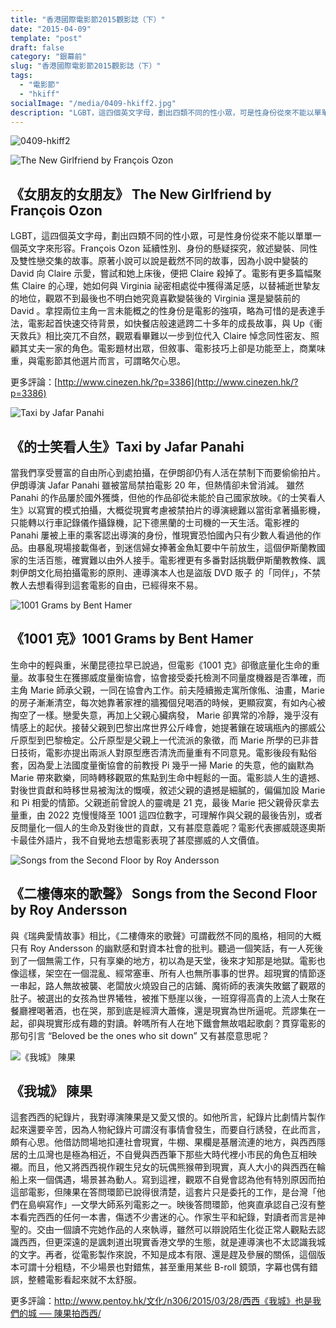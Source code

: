 ```yaml
---
title: "香港國際電影節2015觀影誌（下）"
date: "2015-04-09"
template: "post"
draft: false
category: "銀幕前"
slug: "香港國際電影節2015觀影誌（下）"
tags:
  - "電影節"
  - "hkiff"
socialImage: "/media/0409-hkiff2.jpg"
description: "LGBT，這四個英文字母，劃出四類不同的性小眾，可是性身份從來不能以單單一個英文字來形容。François Ozon 延續性別、身份的懸疑探究，敘述變裝、同性及雙性戀交集的故事。原著小說可以說是截然不同的故事，因為小說中變裝的 David 向 Claire 示愛，嘗試和她上床後，便把 Claire 殺掉了。電影有更多篇幅聚焦 Claire 的心理，她如何與 Virginia 祕密相處從中獲得滿足感，以替補逝世摯友的地位，觀眾不到最後也不明白她究竟喜歡變裝後的 Virginia 還是變裝前的 David 。"
---
```


![0409-hkiff2](media/0409-hkiff2.jpg)

![The New Girlfriend by François Ozon](media/une_nouvelle_amie_photo_3-1.jpg)

## **《女朋友的女朋友》 The New Girlfriend by François Ozon**

LGBT，這四個英文字母，劃出四類不同的性小眾，可是性身份從來不能以單單一個英文字來形容。François Ozon 延續性別、身份的懸疑探究，敘述變裝、同性及雙性戀交集的故事。原著小說可以說是截然不同的故事，因為小說中變裝的 David 向 Claire 示愛，嘗試和她上床後，便把 Claire 殺掉了。電影有更多篇幅聚焦 Claire 的心理，她如何與 Virginia 祕密相處從中獲得滿足感，以替補逝世摯友的地位，觀眾不到最後也不明白她究竟喜歡變裝後的 Virginia 還是變裝前的 David 。拿捏兩位主角一言未能概之的性身份是電影的強項，略為可惜的是表達手法，電影起首快速交待背景，如快餐店般速遞跨二十多年的成長故事，與 Up《衝天救兵》相比突兀不自然，觀眾看畢難以一步到位代入 Claire 悼念同性密友、照顧其丈夫一家的角色。電影題材出眾，但敘事、電影技巧上卻是功能至上，商業味重，與電影節其他選片而言，可謂略欠心思。

更多評論：[http://www.cinezen.hk/?p=3386](http://www.cinezen.hk/?p=3386)

![Taxi by Jafar Panahi](media/taxi_ausschnitt1-omeu-1.jpg)

## **《的士笑看人生》Taxi by Jafar Panahi**

當我們享受豐富的自由所心到處拍攝，在伊朗卻仍有人活在禁制下而要偷偷拍片。伊朗導演 Jafar Panahi 雖被當局禁拍電影 20 年，但熱情卻未曾消減。 雖然 Panahi 的作品屢於國外獲獎，但他的作品卻從未能於自己國家放映。《的士笑看人生》以寫實的模式拍攝，大概從現實考慮被禁拍片的導演總難以當街拿著攝影機，只能轉以行車記錄儀作攝錄機，記下德黑蘭的士司機的一天生活。電影裡的 Panahi 屢被上車的乘客認出導演的身份，惟現實恐怕國內只有少數人看過他的作品。由暴亂現場接載傷者，到迷信婦女捧著金魚缸要中午前放生，這個伊斯蘭教國家的生活百態，確實難以由外人接手。電影裡更有多番對話挑戰伊斯蘭教教條、諷刺伊朗文化局拍攝電影的原則、連導演本人也是盜版 DVD 販子 的「同伴」，不禁教人去想看得到這套電影的自由，已經得來不易。

![1001 Grams by Bent Hamer](media/1001-gram-bilde-5-1.jpg)

## **《1001 克》1001 Grams by Bent Hamer**

生命中的輕與重，米蘭昆德拉早已說過，但電影《1001 克》卻徹底量化生命的重量。故事發生在獲挪威度量衡協會，協會接受委托檢測不同量度機器是否準確，而主角 Marie 師承父親，一同在協會內工作。前夫陸續搬走寓所傢俬、油畫，Marie 的房子漸漸清空，每次她靠著家裡的牆獨個兒喝酒的時候，更顯寂寞，有如內心被掏空了一樣。戀愛失意，再加上父親心臟病發， Marie 卻異常的冷靜，幾乎沒有情感上的起伏。接替父親到巴黎出席世界公斤峰會，她提著鑲在玻璃瓶內的挪威公斤原型到巴黎檢定。公斤原型是父親上一代流派的象徵，而 Marie 所學的已非昔日技術，電影亦提出兩派人對原型應否清洗而量重有不同意見。電影後段有點俗套，因為愛上法國度量衡協會的前教授 Pi 幾乎一掃 Marie 的失意，他的幽默為 Marie 帶來歡樂，同時轉移觀眾的焦點到生命中輕鬆的一面。電影談人生的遺撼、對後世貢獻和時移世易被淘汰的慨嘆，敘述父親的遺撼是細膩的，偏偏加設 Marie 和 Pi 相愛的情節。父親逝前曾說人的靈魂是 21 克，最後 Marie 把父親骨灰拿去量重，由 2022 克慢慢降至 1001 這四位數字，可理解作與父親的最後告別，或者反問量化一個人的生命及對後世的貢獻，又有甚麼意義呢？電影代表挪威競逐奧斯卡最佳外語片，我不自覺地去想電影表現了甚麼挪威的人文價值。

![Songs from the Second Floor by Roy Andersson](media/songsfrom-1.jpg)

## **《二樓傳來的歌聲》 Songs from the Second Floor by Roy Andersson**

與《瑞典愛情故事》相比，《二樓傳來的歌聲》可謂截然不同的風格，相同的大概只有 Roy Andersson 的幽默感和對資本社會的批判。聽過一個笑話，有一人死後到了一個無需工作，只有享樂的地方，初以為是天堂，後來才知那是地獄。電影也像這樣，架空在一個混亂、經常塞車、所有人也無所事事的世界。超現實的情節逐一串起，路人無故被襲、老闆放火燒毀自己的店鋪、魔術師的表演失敗鋸了觀眾的肚子。被選出的女孩為世界犧牲，被推下懸崖以後，一班穿得高貴的上流人士聚在餐廳裡喝著酒，也在哭，那到底是經濟大蕭條，還是現實為世所逼呢。荒謬集在一起，卻與現實形成有趣的對讀。幹嗎所有人在地下鐵會無故唱起歌劇？貫穿電影的那句引言 “Beloved be the ones who sit down” 又有甚麼意思呢？

![《我城》 陳果](media/20150327_04-1.jpg)

## **《我城》 陳果**

這套西西的紀錄片，我對導演陳果是又愛又恨的。如他所言，紀錄片比劇情片製作起來還要辛苦，因為人物紀錄片可謂沒有事情會發生，而要自行誘發，在此而言，頗有心思。他借訪問場地扣連社會現實，牛棚、果欄是基層流連的地方，與西西隱居的土瓜灣也是極為相近，不自覺與西西筆下那些大時代裡小市民的角色互相映襯。而且，他又將西西視作親生兒女的玩偶熊猴帶到現實，真人大小的與西西在輪船上來一個偶遇，場景甚為動人。寫到這裡，觀眾不自覺會認為他有特別原因而拍這部電影，但陳果在答問環節已說得很清楚，這套片只是委托的工作，是台灣「他們在島嶼寫作」—文學大師系列電影之一。映後答問環節，他爽直承認自己沒有整本看完西西的任何一本書，傷透不少書迷的心。作家生平和紀錄，對讀者而言是神聖的。交由一個讀不完她作品的人來執導，雖然可以辯說陌生化從正常人觀點去認識西西，但更深遠的是諷刺道出現實香港文學的生態，就是連導演也不太認識我城的文字。再者，從電影製作來說，不知是成本有限、還是趕及參展的關係，這個版本可謂十分粗糙，不少場景也對錯焦，甚至重用某些 B-roll 鏡頭，字幕也偶有錯誤，整體電影看起來就不太舒服。

更多評論：[http://www.pentoy.hk/文化/n306/2015/03/28/西西《我城》也是我們的城 ── 陳果拍西西/](http://www.pentoy.hk/%E6%96%87%E5%8C%96/n306/2015/03/28/%E8%A5%BF%E8%A5%BF%E3%80%8A%E6%88%91%E5%9F%8E%E3%80%8B%E4%B9%9F%E6%98%AF%E6%88%91%E5%80%91%E7%9A%84%E5%9F%8E%E2%94%80%E2%94%80%E9%99%B3%E6%9E%9C%E6%8B%8D%E8%A5%BF%E8%A5%BF/)
